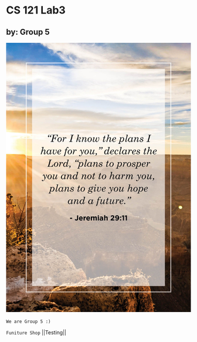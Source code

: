# CS 121 Lab3
## by: Group 5
![alt text](bible-verses-about-hope-1-1585157294-1.jpg) 
```
We are Group 5 :)
```
`
Funiture Shop
`
||Testing||
